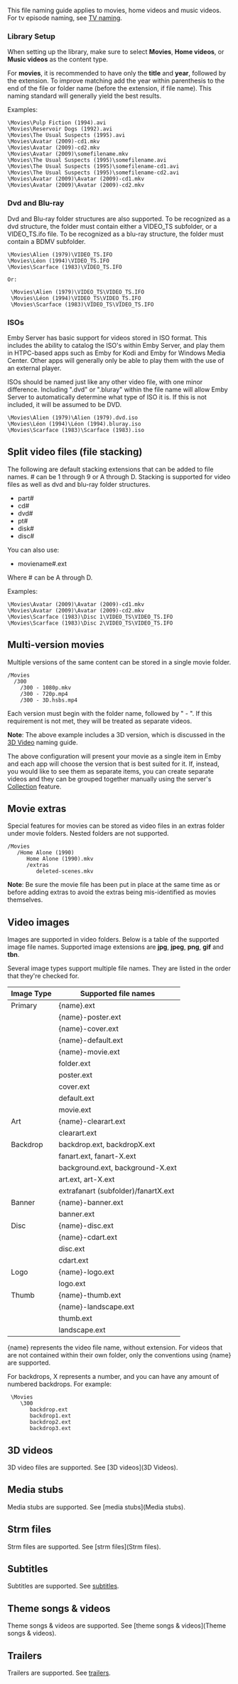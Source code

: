 This file naming guide applies to movies, home videos and music videos. For tv episode naming, see [TV naming](TV%20naming).

### Library Setup

When setting up the library, make sure to select **Movies**, **Home videos**, or **Music videos** as the content type.

For **movies**, it is recommended to have only the **title** and **year**, followed by the extension. To improve matching add the year within parenthesis to the end of the file or folder name (before the extension, if file name). This naming standard will generally yield the best results.

Examples:

```
\Movies\Pulp Fiction (1994).avi
\Movies\Reservoir Dogs (1992).avi
\Movies\The Usual Suspects (1995).avi
\Movies\Avatar (2009)-cd1.mkv
\Movies\Avatar (2009)-cd2.mkv
\Movies\Avatar (2009)\somefilename.mkv
\Movies\The Usual Suspects (1995)\somefilename.avi
\Movies\The Usual Suspects (1995)\somefilename-cd1.avi
\Movies\The Usual Suspects (1995)\somefilename-cd2.avi
\Movies\Avatar (2009)\Avatar (2009)-cd1.mkv
\Movies\Avatar (2009)\Avatar (2009)-cd2.mkv
```

### Dvd and Blu-ray

Dvd and Blu-ray folder structures are also supported. To be recognized as a dvd structure, the folder must contain either a VIDEO_TS subfolder, or a VIDEO_TS.ifo file. To be recognized as a blu-ray structure, the folder must contain a BDMV subfolder.

```
\Movies\Alien (1979)\VIDEO_TS.IFO
\Movies\Léon (1994)\VIDEO_TS.IFO
\Movies\Scarface (1983)\VIDEO_TS.IFO

Or:

 \Movies\Alien (1979)\VIDEO_TS\VIDEO_TS.IFO
 \Movies\Léon (1994)\VIDEO_TS\VIDEO_TS.IFO
 \Movies\Scarface (1983)\VIDEO_TS\VIDEO_TS.IFO
```

### ISOs

Emby Server has basic support for videos stored in ISO format. This includes the ability to catalog the ISO's within Emby Server, and play them in HTPC-based apps such as Emby for Kodi and Emby for Windows Media Center. Other apps will generally only be able to play them with the use of an external player.

ISOs should be named just like any other video file, with one minor difference. Including ".dvd" or ".bluray" within the file name will allow Emby Server to automatically determine what type of ISO it is. If this is not included, it will be assumed to be DVD.

```
\Movies\Alien (1979)\Alien (1979).dvd.iso
\Movies\Léon (1994)\Léon (1994).bluray.iso
\Movies\Scarface (1983)\Scarface (1983).iso
```

## Split video files (file stacking)

The following are default stacking extensions that can be added to file names. # can be 1 through 9 or A through D. Stacking is supported for video files as well as dvd and blu-ray folder structures.

* ​part#​
* ​cd#​
* ​dvd#​
* ​pt#​
* ​disk#​
* ​disc#​

You can also use:
* moviename#.ext

Where # can be A through D.

Examples:

```
\Movies\Avatar (2009)\Avatar (2009)-cd1.mkv
\Movies\Avatar (2009)\Avatar (2009)-cd2.mkv
\Movies\Scarface (1983)\Disc 1\VIDEO_TS\VIDEO_TS.IFO
\Movies\Scarface (1983)\Disc 2\VIDEO_TS\VIDEO_TS.IFO
```

## Multi-version movies
 
Multiple versions of the same content can be stored in a single movie folder.

```
/Movies
  /300
    /300 - 1080p.mkv
    /300 - 720p.mp4
    /300 - 3D.hsbs.mp4
```

Each version must begin with the folder name, followed by " - ". If this requirement is not met, they will be treated as separate videos. 

**Note**: The above example includes a 3D version, which is discussed in the [3D Video](3D-Videos) naming guide.

The above configuration will present your movie as a single item in Emby and each app will choose the version that is best suited for it.  If, instead, you would like to see them as separate items, you can create separate videos and they can be grouped together manually using the server's [Collection](Collections) feature.  

## Movie extras

Special features for movies can be stored as video files in an extras folder under movie folders. Nested folders are not supported. 
 
```
/Movies
   /Home Alone (1990)
      Home Alone (1990).mkv
      /extras
         deleted-scenes.mkv 
```

**Note**: Be sure the movie file has been put in place at the same time as or before adding extras to avoid the extras being mis-identified as movies themselves.

## Video images

Images are supported in video folders. Below is a table of the supported image file names. Supported image extensions are **jpg**, **jpeg**, **png**, **gif** and **tbn**.

Several image types support multiple file names. They are listed in the order that they're checked for.

| Image Type | Supported file names  |
| ------------- |---------------|
| Primary      | {name}.ext |
|              | {name}-poster.ext |
|              | {name}-cover.ext |
|              | {name}-default.ext |
|              | {name}-movie.ext |
|              | folder.ext |
|              | poster.ext |
|              | cover.ext |
|              | default.ext |
|              | movie.ext |
| Art      | {name}-clearart.ext      |
|          | clearart.ext      |
| Backdrop  | backdrop.ext, backdropX.ext |
|           | fanart.ext, fanart-X.ext |
|           | background.ext, background-X.ext      |
|           | art.ext, art-X.ext      |
|           | extrafanart (subfolder)/fanartX.ext      |
| Banner   | {name}-banner.ext      |
|          | banner.ext      |
| Disc     | {name}-disc.ext      |
|          | {name}-cdart.ext      |
|          | disc.ext      |
|          | cdart.ext      |
| Logo     | {name}-logo.ext      |
|          | logo.ext      |
| Thumb     | {name}-thumb.ext      |
|           | {name}-landscape.ext      |
|           | thumb.ext      |
|           | landscape.ext      |

{name} represents the video file name, without extension. For videos that are not contained within their own folder, only the conventions using {name} are supported.

For backdrops, X represents a number, and you can have any amount of numbered backdrops. For example:

```
 \Movies
    \300
       backdrop.ext
       backdrop1.ext
       backdrop2.ext
       backdrop3.ext

```

## 3D videos

3D video files are supported. See [3D videos](3D Videos).

## Media stubs

Media stubs are supported. See [media stubs](Media stubs).

## Strm files

Strm files are supported. See [strm files](Strm files).

## Subtitles

Subtitles are supported. See [subtitles](Subtitles).

## Theme songs & videos

Theme songs & videos are supported. See [theme songs & videos](Theme songs & videos).

## Trailers

Trailers are supported. See [trailers](Trailers).